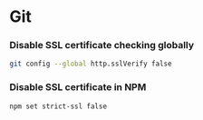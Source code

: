 # Git

### Disable SSL certificate checking globally 
```bash
git config --global http.sslVerify false 
```

### Disable SSL certificate in NPM
```bash
npm set strict-ssl false
```
